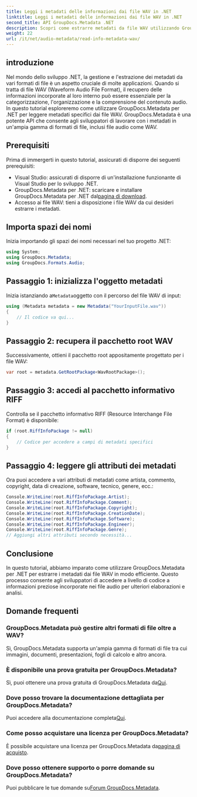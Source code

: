 ```yaml
---
title: Leggi i metadati delle informazioni dai file WAV in .NET
linktitle: Leggi i metadati delle informazioni dai file WAV in .NET
second_title: API GroupDocs.Metadata .NET
description: Scopri come estrarre metadati da file WAV utilizzando GroupDocs.Metadata per .NET. Immergiti in questo tutorial passo passo per sfruttare i metadati per la gestione dei file audio.
weight: 22
url: /it/net/audio-metadata/read-info-metadata-wav/
---
```

## introduzione
Nel mondo dello sviluppo .NET, la gestione e l'estrazione dei metadati da vari formati di file è un aspetto cruciale di molte applicazioni. Quando si tratta di file WAV (Waveform Audio File Format), il recupero delle informazioni incorporate al loro interno può essere essenziale per la categorizzazione, l'organizzazione e la comprensione del contenuto audio.
In questo tutorial esploreremo come utilizzare GroupDocs.Metadata per .NET per leggere metadati specifici dai file WAV. GroupDocs.Metadata è una potente API che consente agli sviluppatori di lavorare con i metadati in un'ampia gamma di formati di file, inclusi file audio come WAV.
## Prerequisiti
Prima di immergerti in questo tutorial, assicurati di disporre dei seguenti prerequisiti:
- Visual Studio: assicurati di disporre di un'installazione funzionante di Visual Studio per lo sviluppo .NET.
-  GroupDocs.Metadata per .NET: scaricare e installare GroupDocs.Metadata per .NET dal[pagina di download](https://releases.groupdocs.com/metadata/net/).
- Accesso ai file WAV: tieni a disposizione i file WAV da cui desideri estrarre i metadati.

## Importa spazi dei nomi
Inizia importando gli spazi dei nomi necessari nel tuo progetto .NET:
```csharp
using System;
using GroupDocs.Metadata;
using GroupDocs.Formats.Audio;
```
## Passaggio 1: inizializza l'oggetto metadati
 Inizia istanziando a`Metadata`oggetto con il percorso del file WAV di input:
```csharp
using (Metadata metadata = new Metadata("YourInputFile.wav"))
{
    // Il codice va qui...
}
```
## Passaggio 2: recupera il pacchetto root WAV
Successivamente, ottieni il pacchetto root appositamente progettato per i file WAV:
```csharp
var root = metadata.GetRootPackage<WavRootPackage>();
```
## Passaggio 3: accedi al pacchetto informativo RIFF
Controlla se il pacchetto informativo RIFF (Resource Interchange File Format) è disponibile:
```csharp
if (root.RiffInfoPackage != null)
{
    // Codice per accedere a campi di metadati specifici
}
```
## Passaggio 4: leggere gli attributi dei metadati
Ora puoi accedere a vari attributi di metadati come artista, commento, copyright, data di creazione, software, tecnico, genere, ecc.:
```csharp
Console.WriteLine(root.RiffInfoPackage.Artist);
Console.WriteLine(root.RiffInfoPackage.Comment);
Console.WriteLine(root.RiffInfoPackage.Copyright);
Console.WriteLine(root.RiffInfoPackage.CreationDate);
Console.WriteLine(root.RiffInfoPackage.Software);
Console.WriteLine(root.RiffInfoPackage.Engineer);
Console.WriteLine(root.RiffInfoPackage.Genre);
// Aggiungi altri attributi secondo necessità...
```

## Conclusione
In questo tutorial, abbiamo imparato come utilizzare GroupDocs.Metadata per .NET per estrarre i metadati dai file WAV in modo efficiente. Questo processo consente agli sviluppatori di accedere a livello di codice a informazioni preziose incorporate nei file audio per ulteriori elaborazioni e analisi.

## Domande frequenti
### GroupDocs.Metadata può gestire altri formati di file oltre a WAV?
Sì, GroupDocs.Metadata supporta un'ampia gamma di formati di file tra cui immagini, documenti, presentazioni, fogli di calcolo e altro ancora.
### È disponibile una prova gratuita per GroupDocs.Metadata?
 Sì, puoi ottenere una prova gratuita di GroupDocs.Metadata da[Qui](https://releases.groupdocs.com/).
### Dove posso trovare la documentazione dettagliata per GroupDocs.Metadata?
 Puoi accedere alla documentazione completa[Qui](https://tutorials.groupdocs.com/metadata/net/).
### Come posso acquistare una licenza per GroupDocs.Metadata?
 È possibile acquistare una licenza per GroupDocs.Metadata da[pagina di acquisto](https://purchase.groupdocs.com/buy).
### Dove posso ottenere supporto o porre domande su GroupDocs.Metadata?
 Puoi pubblicare le tue domande su[Forum GroupDocs.Metadata](https://forum.groupdocs.com/c/metadata/14).